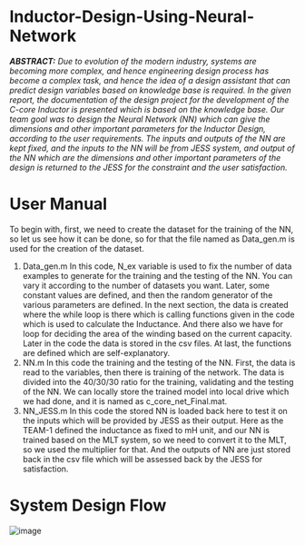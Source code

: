 # Inductor-Design-Using-Neural-Network
_**ABSTRACT:** Due to evolution of the modern industry, systems are becoming more complex, and hence engineering design process has become a complex task, and hence the idea of a design assistant that can predict design variables based on knowledge base is required. In the given report, the documentation of the design project for the development of the C-core Inductor is presented which is based on the knowledge base. Our team goal was to design the Neural Network (NN) which can give the dimensions and other important parameters for the Inductor Design, according to the user requirements. The inputs and outputs of the NN are kept fixed, and the inputs to the NN will be from JESS system, and output of the NN which are the dimensions and other important parameters of the design is returned to the JESS for the constraint and the user satisfaction._

# User Manual
To begin with, first, we need to create the dataset for the training of the NN, so let us see how it can be done, so for that the file named as Data_gen.m is used for the creation of the dataset.
1) Data_gen.m
In this code, N_ex variable is used to fix the number of data examples to generate for the training and the testing of the NN. You can vary it according to the number of datasets you want. Later, some constant values are defined, and then the random generator of the various parameters are defined. In the next section, the data is created where the while loop is there which is calling functions given in the code which is used to calculate the Inductance. And there also we have for loop for deciding the area of the winding based on the current capacity. Later in the code the data is stored in the csv files. At last, the functions are defined which are self-explanatory.
2) NN.m
In this code the training and the testing of the NN. First, the data is read to the variables, then there is training of the network. The data is divided into the 40/30/30 ratio for the training, validating and the testing of the NN. We can locally store the trained model into local drive which we had done, and it is named as c_core_net_Final.mat.
3) NN_JESS.m
In this code the stored NN is loaded back here to test it on the inputs which will be provided by JESS as their output. Here as the TEAM-1 defined the inductance as fixed to mH unit, and our NN is trained based on the MLT system, so we need to convert it to the MLT, so we used the multiplier for that. And the outputs of NN are just stored back in the csv file which will be assessed back by the JESS for satisfaction.

# System Design Flow
![image](https://user-images.githubusercontent.com/49090662/115591917-a3b5cd80-a2a0-11eb-90e2-1a7be8a1416b.png)
